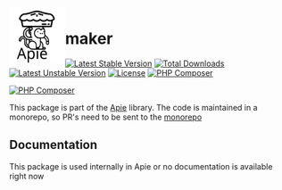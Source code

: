 <img src="https://raw.githubusercontent.com/apie-lib/apie-lib-monorepo/main/docs/apie-logo.svg" width="100px" align="left" />
<h1>maker</h1>






 [![Latest Stable Version](http://poser.pugx.org/apie/maker/v)](https://packagist.org/packages/apie/maker) [![Total Downloads](http://poser.pugx.org/apie/maker/downloads)](https://packagist.org/packages/apie/maker) [![Latest Unstable Version](http://poser.pugx.org/apie/maker/v/unstable)](https://packagist.org/packages/apie/maker) [![License](http://poser.pugx.org/apie/maker/license)](https://packagist.org/packages/apie/maker) [![PHP Composer](https://apie-lib.github.io/projectCoverage/coverage-maker.svg)](https://apie-lib.github.io/projectCoverage/app/packages/maker/index.html)  

[![PHP Composer](https://github.com/apie-lib/maker/actions/workflows/php.yml/badge.svg?event=push)](https://github.com/apie-lib/maker/actions/workflows/php.yml)

This package is part of the [Apie](https://github.com/apie-lib) library.
The code is maintained in a monorepo, so PR's need to be sent to the [monorepo](https://github.com/apie-lib/apie-lib-monorepo/pulls)

## Documentation
This package is used internally in Apie or no documentation is available right now
